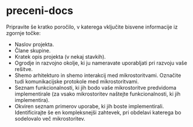 # preceni-docs

Pripravite še kratko poročilo, v katerega vključite bisvene informacije iz zgornje točke:

- Naslov projekta.
- Člane skupine.
- Kratek opis projekta (v nekaj stavkih).
- Ogrodje in razvojno okolje, ki ju nameravate uporabljati pri razvoju vaše rešitve.
- Shemo arhitekturo in shemo interakcij med mikrostoritvami. Označite tudi komunikacijske protokole med mikrostoritvami.
- Seznam funkcionalnosti, ki jih bodo vaše mikrostoritve predvidoma implementirale (za vsako mikrostoritev naštejte funkcionalnosti, ki jih implementira). 
- Okviren seznam primerov uporabe, ki jih boste implementirali. Identificirajte še en kompleksnejši zahtevek, pri obdelavi katerega bo sodelovalo več mikrostoritev.
